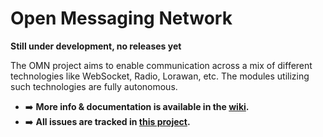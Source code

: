 Open Messaging Network
===

**Still under development, no releases yet**

The OMN project aims to enable communication across a mix of different technologies like WebSocket, Radio, Lorawan, etc.
The modules utilizing such technologies are fully autonomous.

- ➡️ **More info & documentation is available in the [wiki](https://github.com/OpenMessagingNetwork/.github/wiki).**
- ➡️ **All issues are tracked in [this project](https://github.com/orgs/OpenMessagingNetwork/projects/1/).**
